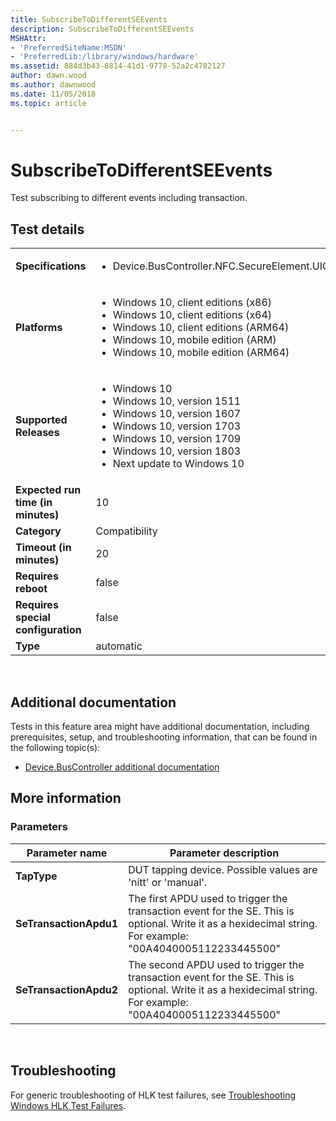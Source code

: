 ```yaml
---
title: SubscribeToDifferentSEEvents
description: SubscribeToDifferentSEEvents
MSHAttr:
- 'PreferredSiteName:MSDN'
- 'PreferredLib:/library/windows/hardware'
ms.assetid: 884d3b43-8814-41d1-9778-52a2c4782127
author: dawn.wood
ms.author: dawnwood
ms.date: 11/05/2018
ms.topic: article


---
```


# <span id="p_hlk_test.d4677c51-20aa-4b4c-9a61-d4be2c612c2b"></span>SubscribeToDifferentSEEvents


Test subscribing to different events including transaction.

## Test details
|||
|---|---|
| **Specifications**  | <ul><li>Device.BusController.NFC.SecureElement.UICC.Event</li></ul> |  
| **Platforms**   | <ul><li>Windows 10, client editions (x86)</li><li>Windows 10, client editions (x64)</li><li>Windows 10, client editions (ARM64)</li><li>Windows 10, mobile edition (ARM)</li><li>Windows 10, mobile edition (ARM64)</li></ul> |
| **Supported Releases** | <ul><li>Windows 10</li><li>Windows 10, version 1511</li><li>Windows 10, version 1607</li><li>Windows 10, version 1703</li><li>Windows 10, version 1709</li><li>Windows 10, version 1803</li><li>Next update to Windows 10</li></ul> |
|**Expected run time (in minutes)**| 10 |
|**Category**| Compatibility |
|**Timeout (in minutes)**| 20 |
|**Requires reboot**| false |
|**Requires special configuration**| false |
|**Type**| automatic |

 

## <span id="Additional_documentation"></span><span id="additional_documentation"></span><span id="ADDITIONAL_DOCUMENTATION"></span>Additional documentation


Tests in this feature area might have additional documentation, including prerequisites, setup, and troubleshooting information, that can be found in the following topic(s):

-   [Device.BusController additional documentation](device-buscontroller-additional-documentation.md)

## <span id="More_information"></span><span id="more_information"></span><span id="MORE_INFORMATION"></span>More information


### <span id="Parameters"></span><span id="parameters"></span><span id="PARAMETERS"></span>Parameters

| Parameter name         | Parameter description                                                                                                                                       |
|------------------------|-------------------------------------------------------------------------------------------------------------------------------------------------------------|
| **TapType**            | DUT tapping device. Possible values are 'nitt' or 'manual'.                                                                                                 |
| **SeTransactionApdu1** | The first APDU used to trigger the transaction event for the SE. This is optional. Write it as a hexidecimal string. For example: "00A4040005112233445500"  |
| **SeTransactionApdu2** | The second APDU used to trigger the transaction event for the SE. This is optional. Write it as a hexidecimal string. For example: "00A4040005112233445500" |

 

## <span id="Troubleshooting"></span><span id="troubleshooting"></span><span id="TROUBLESHOOTING"></span>Troubleshooting


For generic troubleshooting of HLK test failures, see [Troubleshooting Windows HLK Test Failures](..\user\troubleshooting-windows-hlk-test-failures.md).

 

 






